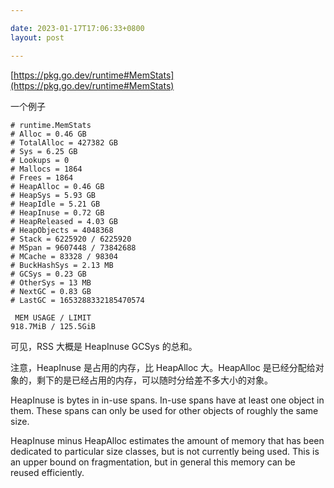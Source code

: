 ```yaml
---

date: 2023-01-17T17:06:33+0800
layout: post

---
```


[https://pkg.go.dev/runtime#MemStats](https://pkg.go.dev/runtime#MemStats)

一个例子

```
# runtime.MemStats
# Alloc = 0.46 GB
# TotalAlloc = 427382 GB
# Sys = 6.25 GB
# Lookups = 0
# Mallocs = 1864
# Frees = 1864
# HeapAlloc = 0.46 GB
# HeapSys = 5.93 GB
# HeapIdle = 5.21 GB
# HeapInuse = 0.72 GB
# HeapReleased = 4.03 GB
# HeapObjects = 4048368
# Stack = 6225920 / 6225920
# MSpan = 9607448 / 73842688
# MCache = 83328 / 98304
# BuckHashSys = 2.13 MB
# GCSys = 0.23 GB
# OtherSys = 13 MB
# NextGC = 0.83 GB
# LastGC = 1653288332185470574
```

```
 MEM USAGE / LIMIT
918.7MiB / 125.5GiB
```

可见，RSS 大概是 HeapInuse GCSys 的总和。

注意，HeapInuse 是占用的内存，比 HeapAlloc 大。HeapAlloc 是已经分配给对象的，剩下的是已经占用的内存，可以随时分给差不多大小的对象。

HeapInuse is bytes in in-use spans. In-use spans have at least one object in them. These spans can only be used for other objects of roughly the same size.

HeapInuse minus HeapAlloc estimates the amount of memory that has been dedicated to particular size classes, but is not currently being used. This is an upper bound on fragmentation, but in general this memory can be reused efficiently.
